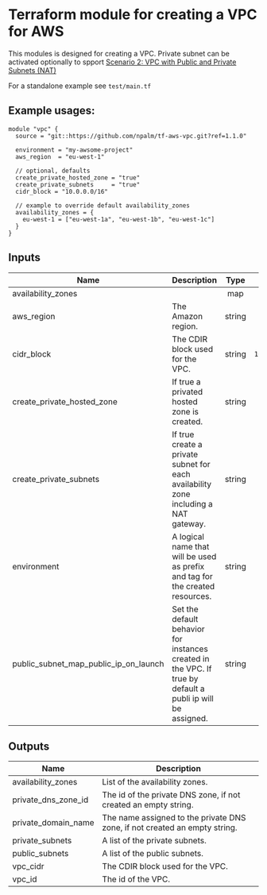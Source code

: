 # Terraform module for creating a VPC for AWS

This modules is designed for creating a VPC. Private subnet can be activated optionally to spport [Scenario 2: VPC with Public and Private Subnets (NAT)](http://docs.aws.amazon.com/AmazonVPC/latest/UserGuide/VPC_Scenario2.html)

For a standalone example see `test/main.tf`

## Example usages:
```
module "vpc" {
  source = "git::https://github.com/npalm/tf-aws-vpc.git?ref=1.1.0"

  environment = "my-awsome-project"
  aws_region  = "eu-west-1"

  // optional, defaults
  create_private_hosted_zone = "true"
  create_private_subnets     = "true"
  cidr_block = "10.0.0.0/16"

  // example to override default availability_zones
  availability_zones = {
    eu-west-1 = ["eu-west-1a", "eu-west-1b", "eu-west-1c"]
  }
}

```



## Inputs

| Name | Description | Type | Default | Required |
|------|-------------|:----:|:-----:|:-----:|
| availability_zones |  | map | `<map>` | no |
| aws_region | The Amazon region. | string | - | yes |
| cidr_block | The CDIR block used for the VPC. | string | `10.0.0.0/16` | no |
| create_private_hosted_zone | If true a privated hosted zone is created. | string | `true` | no |
| create_private_subnets | If true create a private subnet for each availability zone including a NAT gateway. | string | `true` | no |
| environment | A logical name that will be used as prefix and tag for the created resources. | string | `vpc-dev` | no |
| public_subnet_map_public_ip_on_launch | Set the default behavior for instances created in the VPC. If true by default a publi ip will be assigned. | string | `false` | no |

## Outputs

| Name | Description |
|------|-------------|
| availability_zones | List of the availability zones. |
| private_dns_zone_id | The id of the private DNS zone, if not created an empty string. |
| private_domain_name | The name assigned to the private DNS zone, if not created an empty string. |
| private_subnets | A list of the private subnets. |
| public_subnets | A list of the public subnets. |
| vpc_cidr | The CDIR block used for the VPC. |
| vpc_id | The id of the VPC. |
